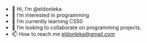 - 👋 Hi, I’m @eldonleka
- 👀 I’m interested in programming
- 🌱 I’m currently learning CS50
- 💞️ I’m looking to collaborate on programming projects.
- 📫 How to reach me  eldonleka@gmail.com

<!---
eldonleka/eldonleka is a ✨ special ✨ repository because its `README.md` (this file) appears on your GitHub profile.
You can click the Preview link to take a look at your changes.
--->
